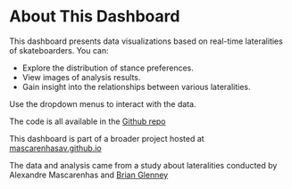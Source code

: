 # About This Dashboard

This dashboard presents data visualizations based on real-time lateralities of skateboarders. You can:

- Explore the distribution of stance preferences.
- View images of analysis results.
- Gain insight into the relationships between various lateralities.

Use the dropdown menus to interact with the data. 

The code is all available in the [Github repo](https://github.com/mascarenhasav/skate_stance)

This dashboard is part of a broader project hosted at [mascarenhasav.github.io](https://mascarenhasav.github.io)

The data and analysis came from a study about lateralities conducted by Alexandre Mascarenhas and [Brian Glenney](https://www.brianglenney.com/) 
